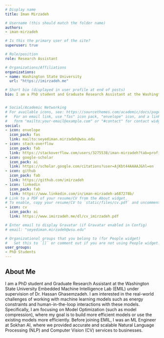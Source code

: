 ```yaml
---
# Display name
title: Iman Mirzadeh

# Username (this should match the folder name)
authors:
- iman-mirzadeh

# Is this the primary user of the site?
superuser: true

# Role/position
role: Research Assistant

# Organizations/Affiliations
organizations:
- name: Washington State University
  url: "https://imirzadeh.me"

# Short bio (displayed in user profile at end of posts)
bio: I am a PhD student and Graduate Research Assistant at the Washington State University Embedded Machine Intelligence Lab (EMIL) under supervision of Dr. Hassan Ghasemzadeh. I am interested in the real-world challenges of working with machine learning models such as energy constraints and human-in-the-loop interactions with these models. Specifically, I am focusing on Model Optimization (such as model compression), where my goal is to build more efficient models or use the existing models more efficiently. Before joining EMIL, I was an ML Engineer at Sokhan AI, where we provided accurate and scalable Natural Language Processing (NLP) and Computer Vision (CV) services to businesses.


# Social/Academic Networking
# For available icons, see: https://sourcethemes.com/academic/docs/page-builder/#icons
#   For an email link, use "fas" icon pack, "envelope" icon, and a link in the
#   form "mailto:your-email@example.com" or "#contact" for contact widget.
social:
- icon: envelope
  icon_pack: fas
  link: mailto:seyediman.mirzadeh@wsu.edu
- icon: stack-overflow
  icon_pack: fab
  link: https://stackoverflow.com/users/3275538/iman-mirzadeh?tab=profile
- icon: google-scholar
  icon_pack: ai
  link: https://scholar.google.com/citations?user=AjKbt44AAAAJ&hl=en
- icon: github
  icon_pack: fab
  link: https://github.com/imirzadeh
- icon: linkedin
  icon_pack: fab
  link: https://www.linkedin.com/in/iman-mirzadeh-a687278b/
# Link to a PDF of your resume/CV from the About widget.
# To enable, copy your resume/CV to `static/files/cv.pdf` and uncomment the lines below.  
- icon: cv
  icon_pack: ai
  link: https://www.imirzadeh.me/dl/cv_imirzadeh.pdf

# Enter email to display Gravatar (if Gravatar enabled in Config)
# email: "seyediman.mirzadeh@wsu.edu"

# Organizational groups that you belong to (for People widget)
#   Set this to `[]` or comment out if you are not using People widget.
user_groups:
- PhD Students
---
```

## About Me
I am a PhD student and Graduate Research Assistant at the Washington State University Embedded Machine Intelligence Lab (EMIL) under supervision of Dr. Hassan Ghasemzadeh. I am interested in the real-world challenges of working with machine learning models such as energy constraints and human-in-the-loop interactions with these models. Specifically, I am focusing on Model Optimization (such as model compression), where my goal is to build more efficient models or use the existing models more efficiently. Before joining EMIL, I was an ML Engineer at Sokhan AI, where we provided accurate and scalable Natural Language Processing (NLP) and Computer Vision (CV) services to businesses.
